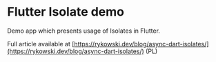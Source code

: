 # Flutter Isolate demo

Demo app which presents usage of Isolates in Flutter.

Full article available at [https://rykowski.dev/blog/async-dart-isolates/](https://rykowski.dev/blog/async-dart-isolates/) (PL)